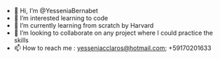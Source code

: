 - 👋 Hi, I’m @YesseniaBernabet
- 👀 I’m interested learning to code
- 🌱 I’m currently learning from scratch by Harvard
- 💞️ I’m looking to collaborate on any project where I could practice the skills
- 📫 How to reach me : yesseniacclaros@hotmail.com; +59170201633

<!---
YesseniaBernabet/YesseniaBernabet is a ✨ special ✨ repository because its `README.md` (this file) appears on your GitHub profile.
You can click the Preview link to take a look at your changes.
--->
